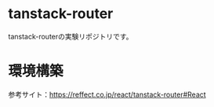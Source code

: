 # tanstack-router
tanstack-routerの実験リポジトリです。

# 環境構築
参考サイト：https://reffect.co.jp/react/tanstack-router#React


